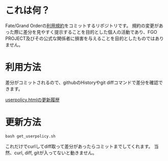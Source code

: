 # これは何？

Fate/Grand Orderの[利用規約](https://webview.fate-go.jp/webview/userpolicy/index.html)をコミットするリポジトリです。
規約の変更があった際に差分を見やすく提示することを目的とした個人の活動であり、FGO PROJECT及びその公式な関係者に損害を与えることを目的としたものではありません。

# 利用方法

差分がコミットされるので、githubのHistoryやgit diffコマンドで差分を確認できます。

[userpolicy.htmlの更新履歴](https://github.com/elleonard/fgo_userpolicy/commits/master/userpolicy.html)

# 更新方法

```
bash get_userpolicy.sh
```

これだけでcurlしてdiff取って差分があったらコミットまでしてくれます。
当然、curl, diff, gitが入ってないと動きません。
